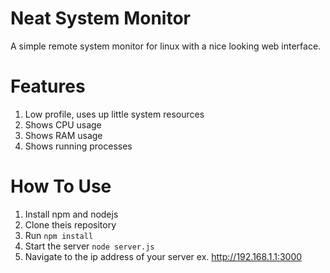 # Neat System Monitor
A simple remote system monitor for linux with a nice looking web interface.
# Features
1. Low profile, uses up little system resources
2. Shows CPU usage
3. Shows RAM usage
4. Shows running processes
# How To Use
1. Install npm and nodejs
2. Clone theis repository
3. Run `npm install`
4. Start the server `node server.js`
5. Navigate to the ip address of your server ex. http://192.168.1.1:3000